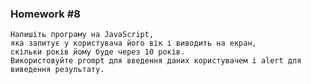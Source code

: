 ### Homework #8
    Напишіть програму на JavaScript, 
    яка запитує у користувача його вік і виводить на екран, 
    скільки років йому буде через 10 років. 
    Використовуйте prompt для введення даних користувачем і alert для виведення результату.
